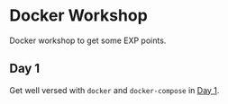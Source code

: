 # Docker Workshop

Docker workshop to get some EXP points.

## Day 1

Get well versed with `docker` and `docker-compose` in [Day 1](./day_1).

